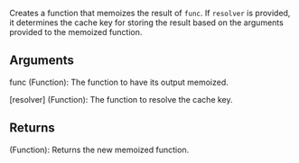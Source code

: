 Creates a function that memoizes the result of `func`. If `resolver` is provided, it determines the cache key for storing the result based on the arguments provided to the memoized function.


## Arguments
func (Function): The function to have its output memoized.

[resolver] (Function): The function to resolve the cache key.


## Returns
(Function): Returns the new memoized function.
